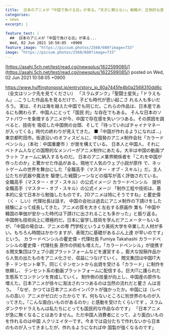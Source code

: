 ```yaml
---
title:  日本のアニメが「中国で負ける日」が来る。「天才に頼らない」戦略が、圧倒的な差を覆そうとしている  
categories:
- news
excerpt: |
  
feature_text: |
  ##  日本のアニメが「中国で負ける日」が来る...
  Wed, 02 Jun 2021 10:58:05  +0900
feature_image: "https://picsum.photos/2560/600?image=733"
image: "https://picsum.photos/2560/600?image=733"
---
```


[https://asahi.5ch.net/test/read.cgi/newsplus/1622599085/](https://asahi.5ch.net/test/read.cgi/newsplus/1622599085/)
posted on Wed, 02 Jun 2021 10:58:05  +0900

<!--more-->

https://www.huffingtonpost.jp/entry/story_jp_60a7445fe4b0a2568310dd6c （全文はリンク先を見てください） 「スラムダンク」「聖闘士星矢」「ドラえもん」...こうした作品名を見るだけで、子ども時代が思い起こさ れる人も多いだろう。 実は、それは海を越えた中国でも同じだ。これらの作品は、日本産であるにも関わらず、中国人にとって「国民 的」な存在でもある。 そんな日本のソフトパワーを象徴するアニメが今、中国で存在感を失いつつある。その原因を調べると、技術を 吸収した中国側の台頭、そして「待っていればチャイナマネーが入ってくる」時代の終わりが見えてきた。 ■「中国が作れるようになれば...」 東京都町田市。街道沿いのオフィスビルに、中国発のアニメ制作会社「カラードペンシル」（本社：中国重慶市 ）が居を構えている。 日本人と中国人、それにベトナム人などの国際的なメンバーがアニメ制作にあたる。大半は中国の動画プラット フォームに納入するものだ。 日本のアニメ業界関係者を「これを中国が作ったのか」と驚かせた作品がある。現地で人気のウェブ小説が原作 で、ネットゲームの世界を舞台にした「全職高手（マスター・オブ・スキル）」だ。主人公たちが武器や魔法を 駆使した戦闘シーンなどの描写が高く評価されている。 全職高手（マスター・オブ・スキル）の公式イメージ カラードペンシル　提供 全職高手（マスター・オブ・スキル）の公式イメージ 「制作工程や技術は、基本的に全て日本から勉強したものです。2Dアニメは特にそうですね」と瞿史偉（く・ しい）代理社長は話す。 中国の会社は過去にアニメ制作の下請けをした経験によって成長してきた。アニメの質を大きく左右する原画作 業も「中国や韓国の単価が安かった時代は下請けに出されることも多かった」と振り返る。 中国側も技術向上に積極的だ。日本に留学し技術を学んだアニメーターもいるが、「中国の場合は、アニメの専 門学校というより美術大学を卒業した人材が多い。もちろん時間はかかりますが、表現力に基礎があるぶん上達 が早いのです」という。 カラードペンシルの瞿史偉・代理社長 Fumiya Takahashi カラードペンシルの瞿史偉・代理社長 原作の供給も増えた。「カラードペンシル」が提携する閲文集団はウェブ小説プラットフォームなどを運営する 。膨大な投稿作品から人気の出たものをアニメ化させ、収益につなげていく。 閲文集団は中国IT大手・テンセント傘下。同じくテンセントから出資を受ける「カラード」に制作を依頼し、 テンセント系の動画プラットフォームに配信する。巨大ITに護られた生態系でコンテンツを育成していく。 制作側の技量が向上し、中国産の原作も増えた。日本アニメが徐々に淘汰されつつあるのは当然の流れだと瞿さ んは言う。 「なぜ、かつては日本アニメのインパクトが強かったか。中国には（レベルの高い）アニメがゼロだったからで す。何もないところに別世界のものが入ってきた。『こんな面白いものがあるのか』と感動を受けたくらいです 。スラムダンクやドラえもんは私たちにとっても国民的な作品なのです」 「日本アニメが急に無くなることはありません。ただ中国人消費者にとって、より面白いものを作れるのは中国 人クリエイターです。今までは自分たちで作れないから日本のものが入ってきましたが、作れるようになれば中 国製が強くなるのです」
